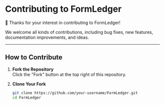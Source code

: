 # Contributing to FormLedger

🎉 Thanks for your interest in contributing to FormLedger!  

We welcome all kinds of contributions, including bug fixes, new features, documentation improvements, and ideas.

---

## How to Contribute

1. **Fork the Repository**  
   Click the "Fork" button at the top right of this repository.

2. **Clone Your Fork**  
   ```bash
   git clone https://github.com/your-username/FormLedger.git
   cd FormLedger

